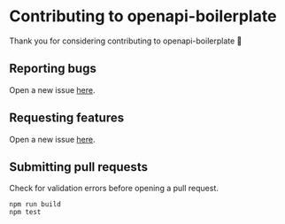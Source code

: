 # Contributing to openapi-boilerplate

Thank you for considering contributing to openapi-boilerplate 🥳

## Reporting bugs
 
Open a new issue [here][github-issues].

## Requesting features

Open a new issue [here][github-issues].

## Submitting pull requests

Check for validation errors before opening a pull request.

```
npm run build
npm test
```

[github-issues]: https://github.com/nekofar/nobitex-api-openapi-specs/issues
